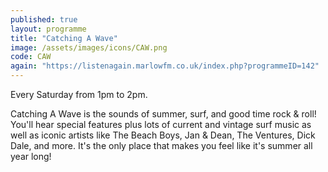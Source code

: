 ```yaml
---
published: true
layout: programme
title: "Catching A Wave"
image: /assets/images/icons/CAW.png
code: CAW
again: "https://listenagain.marlowfm.co.uk/index.php?programmeID=142"
---
```

Every Saturday from 1pm to 2pm. 

Catching A Wave is the sounds of summer, surf, and good time rock & roll! You'll hear special features plus lots of current and vintage surf music as well as iconic artists like The Beach Boys, Jan & Dean, The Ventures, Dick Dale, and more. It's the only place that makes you feel like it's summer all year long! 